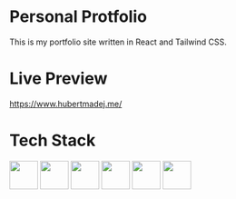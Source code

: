 # Personal Protfolio

This is my portfolio site written in React and Tailwind CSS.

# Live Preview
https://www.hubertmadej.me/

# Tech Stack
<img width="50" height="50" src="https://cdn.worldvectorlogo.com/logos/react-2.svg" /> <img width="50" height="50" src="https://cdn.worldvectorlogo.com/logos/redux.svg" /> <img width="50" height="50" src="https://cdn.worldvectorlogo.com/logos/tailwind-css-2.svg" /> <img width="50" height="50" src="https://cdn.worldvectorlogo.com/logos/figma-1.svg" /> <img width="50" height="50" src="https://cdn.worldvectorlogo.com/logos/yarn.svg" /> <img width="50" height="50" src="https://cdn.worldvectorlogo.com/logos/firebase-1.svg" />
